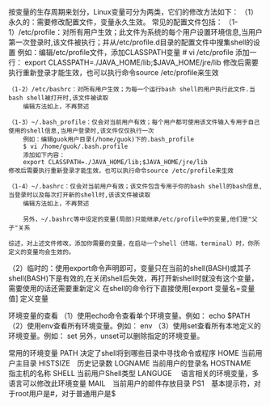 按变量的生存周期来划分，Linux变量可分为两类，它们的修改方法如下：
（1）永久的：需要修改配置文件，变量永久生效。
    常见的配置文件包括：
    （1-1）/etc/profile：对所有用户生效；此文件为系统的每个用户设置环境信息,当用户第一次登录时,该文件被执行；并从/etc/profile.d目录的配置文件中搜集shell的设置
        例如：编辑/etc/profile文件，添加CLASSPATH变量
        # vi /etc/profile
        添加一行：
	export CLASSPATH=./JAVA_HOME/lib;$JAVA_HOME/jre/lib
	修改后需要执行重新登录才能生效，也可以执行命令source /etc/profile来生效

    （1-2）/etc/bashrc：对所有用户生效；为每一个运行bash shell的用户执行此文件.当bash shell被打开时,该文件被读取
        编辑方法如上，不再赘述

    （1-3）~/.bash_profile：仅会对当前用户有效；每个用户都可使用该文件输入专用于自己使用的shell信息,当用户登录时,该文件仅仅执行一次
        例如：编辑guok用户目录(/home/guok)下的.bash_profile
        $ vi /home/guok/.bash.profile
        添加如下内容：
        export CLASSPATH=./JAVA_HOME/lib;$JAVA_HOME/jre/lib
	修改后需要执行重新登录才能生效，也可以执行命令source /etc/profile来生效

    （1-4）~/.bashrc：仅会对当前用户有效；该文件包含专用于你的bash shell的bash信息,当登录时以及每次打开新的shell时,该该文件被读取
        编辑方法如上，不再赘述

        另外，~/.bashrc等中设定的变量(局部)只能继承/etc/profile中的变量,他们是"父子"关系

    综述，对上述文件修改，添加你需要的变量，在启动一个shell（终端，terminal）时，你所定义的变量均会生效的。

（2）临时的：使用export命令声明即可，变量只在当前的shell(BASH)或其子shell(BASH)下是有效的,在关闭shell后失效，再打开新shell时就没有这个变量，需要使用的话还需要重新定义
	在shell的命令行下直接使用[export 变量名=变量值] 定义变量

环境变量的查看
（1）使用echo命令查看单个环境变量。例如：
echo $PATH
（2）使用env查看所有环境变量。例如：
env
（3）使用set查看所有本地定义的环境变量。例如：
set
另外，unset可以删除指定的环境变量。

常用的环境变量
PATH 决定了shell将到哪些目录中寻找命令或程序
HOME 当前用户主目录
HISTSIZE　历史记录数
LOGNAME 当前用户的登录名
HOSTNAME　指主机的名称
SHELL 当前用户Shell类型
LANGUGE 　语言相关的环境变量，多语言可以修改此环境变量
MAIL　当前用户的邮件存放目录
PS1　基本提示符，对于root用户是#，对于普通用户是$
